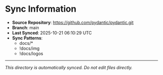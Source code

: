 # Sync Information

- **Source Repository**: https://github.com/pydantic/pydantic.git
- **Branch**: main
- **Last Synced**: 2025-10-21 06:10:29 UTC
- **Sync Patterns**:
  - docs/*
  - !docs/img
  - !docs/logos

---
*This directory is automatically synced. Do not edit files directly.*
